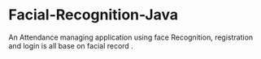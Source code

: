# Facial-Recognition-Java
An Attendance managing application using face Recognition, registration and login is all base on facial record .
